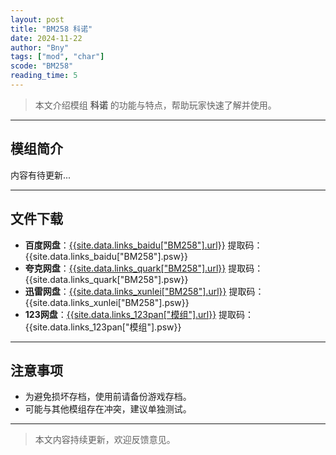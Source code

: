 ```yaml
---
layout: post
title: "BM258 科诺"
date: 2024-11-22
author: "Bny"
tags: ["mod", "char"]
scode: "BM258"
reading_time: 5
---
```


> 本文介绍模组 **科诺** 的功能与特点，帮助玩家快速了解并使用。

---

## 模组简介

内容有待更新...

---

## 文件下载
- **百度网盘**：[{{site.data.links_baidu["BM258"].url}}]({{site.data.links_baidu["BM258"].url}}) 提取码：{{site.data.links_baidu["BM258"].psw}}
- **夸克网盘**：[{{site.data.links_quark["BM258"].url}}]({{site.data.links_quark["BM258"].url}}) 提取码：{{site.data.links_quark["BM258"].psw}}
- **迅雷网盘**：[{{site.data.links_xunlei["BM258"].url}}]({{site.data.links_xunlei["BM258"].url}}) 提取码：{{site.data.links_xunlei["BM258"].psw}}
- **123网盘**：[{{site.data.links_123pan["模组"].url}}]({{site.data.links_123pan["模组"].url}}) 提取码：{{site.data.links_123pan["模组"].psw}}

---

## 注意事项
- 为避免损坏存档，使用前请备份游戏存档。
- 可能与其他模组存在冲突，建议单独测试。

---

> 本文内容持续更新，欢迎反馈意见。
